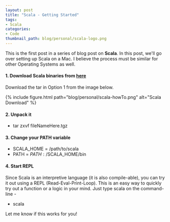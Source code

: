 ```yaml
---
layout: post
title: "Scala - Getting Started"
tags:
- Scala
categories:
- Code
thumbnail_path: blog/personal/scala-logo.png
---
```


This is the first post in a series of blog post on **Scala**. In this post, we'll go over setting up Scala on a Mac. I believe the process must be similar for other Operating Systems as well.

#### 1. Download Scala binaries from [here](http://www.scala-lang.org/download/)

Download the tar in Option 1 from the image below.

{% include figure.html path="blog/personal/scala-howTo.png" alt="Scala Download" %}

#### 2. Unpack it

- tar zxvf fileNameHere.tgz

#### 3. Change your PATH variable

- SCALA_HOME = /path/to/scala
- PATH = $PATH:/$SCALA_HOME/bin

#### 4. Start REPL

Since Scala is an interpretive language (it is also compile-able), you can try it out using a REPL (Read-Eval-Print-Loop). This is an easy way to quickly try out a function or a logic in your mind. Just type scala on the command-line - 

- scala

Let me know if this works for you!